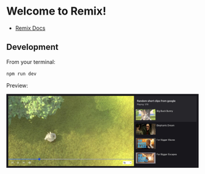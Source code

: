 # Welcome to Remix!

- [Remix Docs](https://remix.run/docs)

## Development

From your terminal:

```sh
npm run dev
```

Preview:

![alt text](https://github.com/davidalekna/xstate-video-player/blob/update-colors/preview.jpg)
